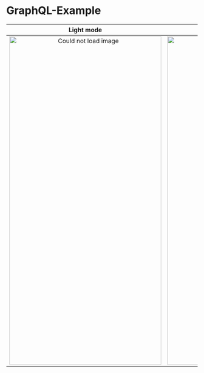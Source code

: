 # GraphQL-Example
| Light mode        | Dark mode  |
|:-----------------:|:---------------------:| 
|<img src= "https://user-images.githubusercontent.com/42418337/129588433-6c31546a-d521-4dd4-988b-b1b5e65d1d91.png" width="400" height = "865" alt = "Could not load image">|<img src= "https://user-images.githubusercontent.com/42418337/129588436-8139ab14-82c8-4138-998e-cfbe240fa443.png" width="400" height = "865" alt = "Could not load image">|
